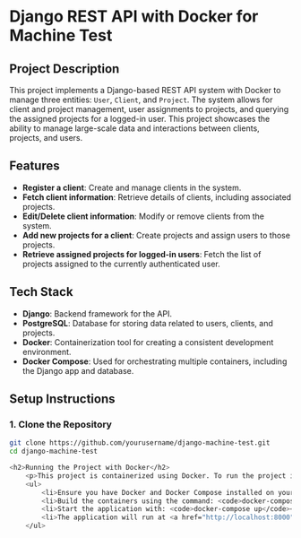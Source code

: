 # Django REST API with Docker for Machine Test

## Project Description
This project implements a Django-based REST API system with Docker to manage three entities: `User`, `Client`, and `Project`. The system allows for client and project management, user assignments to projects, and querying the assigned projects for a logged-in user. This project showcases the ability to manage large-scale data and interactions between clients, projects, and users.

## Features
- **Register a client**: Create and manage clients in the system.
- **Fetch client information**: Retrieve details of clients, including associated projects.
- **Edit/Delete client information**: Modify or remove clients from the system.
- **Add new projects for a client**: Create projects and assign users to those projects.
- **Retrieve assigned projects for logged-in users**: Fetch the list of projects assigned to the currently authenticated user.

## Tech Stack
- **Django**: Backend framework for the API.
- **PostgreSQL**: Database for storing data related to users, clients, and projects.
- **Docker**: Containerization tool for creating a consistent development environment.
- **Docker Compose**: Used for orchestrating multiple containers, including the Django app and database.

## Setup Instructions

### 1. Clone the Repository
```bash
git clone https://github.com/yourusername/django-machine-test.git
cd django-machine-test

<h2>Running the Project with Docker</h2>
    <p>This project is containerized using Docker. To run the project in a containerized environment, follow these steps:</p>
    <ul>
        <li>Ensure you have Docker and Docker Compose installed on your system.</li>
        <li>Build the containers using the command: <code>docker-compose build</code></li>
        <li>Start the application with: <code>docker-compose up</code></li>
        <li>The application will run at <a href="http://localhost:8000" target="_blank">http://localhost:8000</a>.</li>
    </ul>
